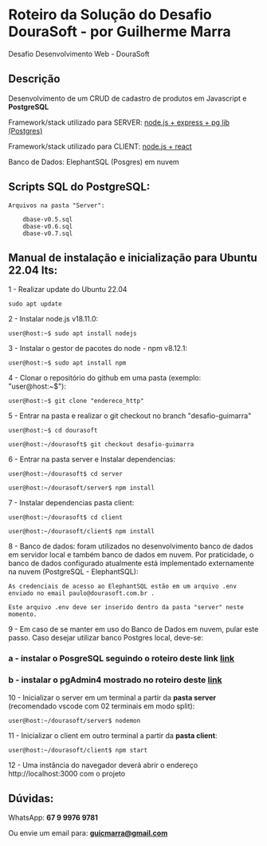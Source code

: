 # Roteiro da Solução do Desafio DouraSoft - por Guilherme Marra

Desafio Desenvolvimento Web - DouraSoft

## Descrição
Desenvolvimento de um CRUD de cadastro de produtos em Javascript e **PostgreSQL**

Framework/stack utilizado para SERVER: 
[node.js + express + pg lib (Postgres)]()

Framework/stack utilizado para CLIENT: 
[node.js + react]()

Banco de Dados: ElephantSQL (Posgres) em nuvem

## Scripts SQL do PostgreSQL:

	Arquivos na pasta "Server": 	
		
		dbase-v0.5.sql 
		dbase-v0.6.sql
		dbase-v0.7.sql 


## Manual de instalação e inicialização para Ubuntu 22.04 lts:

1 - Realizar update do Ubuntu 22.04

    sudo apt update

2 - Instalar node.js v18.11.0:

    user@host:~$ sudo apt install nodejs

3 - Instalar o gestor de pacotes do node - npm v8.12.1:

    user@host:~$ sudo apt install npm

4 - Clonar o repositório do github em uma pasta (exemplo: "user@host:~$"):

	user@host:~$ git clone "endereco_http"

5 - Entrar na pasta e realizar o git checkout no branch "desafio-guimarra"

	user@host:~$ cd dourasoft

	user@host:~/dourasoft$ git checkout desafio-guimarra
    
6 - Entrar na pasta server e Instalar dependencias:

	user@host:~/dourasoft$ cd server

	user@host:~/dourasoft/server$ npm install


7 - Instalar dependencias pasta client:

	user@host:~/dourasoft$ cd client

	user@host:~/dourasoft/client$ npm install

8 - Banco de dados: foram utilizados no desenvolvimento banco de dados em servidor local e também banco de dados em nuvem. Por praticidade, o banco de dados configurado atualmente está implementado externamente na nuvem (PostgreSQL - ElephantSQL):

	As credenciais de acesso ao ElephantSQL estão em um arquivo .env enviado no email paulo@dourasoft.com.br .  

	Este arquivo .env deve ser inserido dentro da pasta "server" neste momento.

9 - Em caso de se manter em uso do Banco de Dados em nuvem, pular este passo. Caso desejar utilizar banco Postgres local, deve-se:

### a - instalar o PosgreSQL seguindo o roteiro deste link [link](https://www.postgresql.org/download/linux/ubuntu/)

### b - instalar o pgAdmin4 mostrado no roteiro deste [link](https://www.pgadmin.org/download/pgadmin-4-apt/) 


10 - Inicializar o server em um terminal a partir da **pasta server** (recomendado vscode com 02 terminais em modo split): 

	user@host:~/dourasoft/server$ nodemon

11 - Inicializar o client em outro terminal a partir da **pasta client**: 

	user@host:~/dourasoft/client$ npm start

12 - Uma instância do navegador deverá abrir o endereço http://localhost:3000 com o projeto




## Dúvidas:

WhatsApp: **67 9 9976 9781**

Ou envie um email para: **guicmarra@gmail.com**


